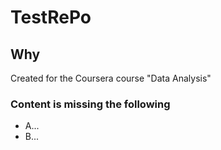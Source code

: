 # TestRePo
## Why
Created for the Coursera course "Data Analysis"

### Content is missing the following
* A...
* B...
